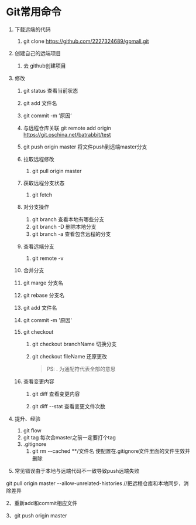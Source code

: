 # Git常用命令

1. 下载远端的代码

   1. git clone  https://github.com/2227324689/gpmall.git

2. 创建自己的远端项目

   1. 去 github创建项目

3. 修改

   1. git status 查看当前状态

   2. git add 文件名

   3. git commit -m ’原因‘

   4.  与远程仓库关联 git remote add origin https://git.oschina.net/batrabbit/test 

   5. git push origin master 将文件push到远端master分支

   6. 拉取远程修改

      1. git  pull origin master 

   7. 获取远程分支状态

      1. git fetch  

   8. 对分支操作

      1. git branch 查看本地有哪些分支
      2. git branch -D 删除本地分支
      3. git branch -a 查看包含远程的分支

   9. 查看远端分支

      1. git remote -v 

   10. 合并分支

      1. git marge 分支名
      2. git rebase 分支名
      3. git add 文件名
      4. git commit -m '原因'

   11. git checkout

       1. git checkout branchName 切换分支 

       2. git checkout fileName 还原更改 

          >  PS:  . 为通配符代表全部的意思

   12. 查看变更内容

       1. git diff 查看变更内容

       2. git diff --stat 查看变更文件次数

          

4. 提升、经验

   1. git flow
   2. git tag  每次合master之前一定要打个tag
   3. .gitignore
      1. git rm --cached **/文件名 使配置在.gitignore文件里面的文件生效并删除
   
5. 常见错误由于本地与远端代码不一致导致push远端失败

git pull origin master --allow-unrelated-histories //把远程仓库和本地同步，消除差异

2、重新add和commit相应文件

3、git push origin master